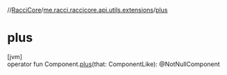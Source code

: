 //[RacciCore](../../index.md)/[me.racci.raccicore.api.utils.extensions](index.md)/[plus](plus.md)

# plus

[jvm]\
operator fun Component.[plus](plus.md)(that: ComponentLike): @NotNullComponent
